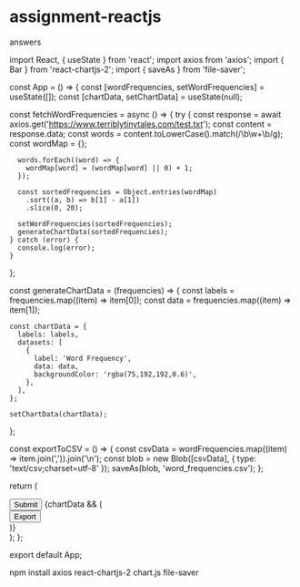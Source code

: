 # assignment-reactjs
answers


import React, { useState } from 'react';
import axios from 'axios';
import { Bar } from 'react-chartjs-2';
import { saveAs } from 'file-saver';

const App = () => {
  const [wordFrequencies, setWordFrequencies] = useState([]);
  const [chartData, setChartData] = useState(null);

  const fetchWordFrequencies = async () => {
    try {
      const response = await axios.get('https://www.terriblytinytales.com/test.txt');
      const content = response.data;
      const words = content.toLowerCase().match(/\b\w+\b/g);
      const wordMap = {};

      words.forEach((word) => {
        wordMap[word] = (wordMap[word] || 0) + 1;
      });

      const sortedFrequencies = Object.entries(wordMap)
        .sort((a, b) => b[1] - a[1])
        .slice(0, 20);

      setWordFrequencies(sortedFrequencies);
      generateChartData(sortedFrequencies);
    } catch (error) {
      console.log(error);
    }
  };

  const generateChartData = (frequencies) => {
    const labels = frequencies.map((item) => item[0]);
    const data = frequencies.map((item) => item[1]);

    const chartData = {
      labels: labels,
      datasets: [
        {
          label: 'Word Frequency',
          data: data,
          backgroundColor: 'rgba(75,192,192,0.6)',
        },
      ],
    };

    setChartData(chartData);
  };

  const exportToCSV = () => {
    const csvData = wordFrequencies.map((item) => item.join(',')).join('\n');
    const blob = new Blob([csvData], { type: 'text/csv;charset=utf-8' });
    saveAs(blob, 'word_frequencies.csv');
  };

  return (
    <div>
      <button onClick={fetchWordFrequencies}>Submit</button>
      {chartData && (
        <div>
          <Bar data={chartData} />
          <button onClick={exportToCSV}>Export</button>
        </div>
      )}
    </div>
  );
};

export default App;

npm install axios react-chartjs-2 chart.js file-saver
